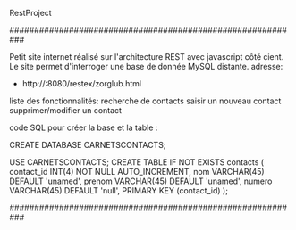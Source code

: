 RestProject

###########################################################

Petit site internet réalisé sur l'architecture REST avec javascript côté cient.
Le site permet d'interroger une base de donnée MySQL distante.
adresse:
 - http://<ip>:8080/restex/zorglub.html
 
liste des fonctionnalités:
    recherche de contacts
    saisir un nouveau contact
    supprimer/modifier un contact

code SQL pour créer la base et la table :

CREATE DATABASE CARNETSCONTACTS;

USE CARNETSCONTACTS;
CREATE TABLE IF NOT EXISTS contacts ( contact_id INT(4) NOT NULL AUTO_INCREMENT, nom VARCHAR(45) DEFAULT 'unamed', prenom VARCHAR(45) DEFAULT 'unamed', numero VARCHAR(45) DEFAULT 'null', PRIMARY KEY (contact_id) );

###########################################################
